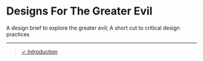 # Designs For The Greater Evil
A design brief to explore the greater evil;
A short cut to critical design practices

---

> [✓ Introduction](Introduction.md)
